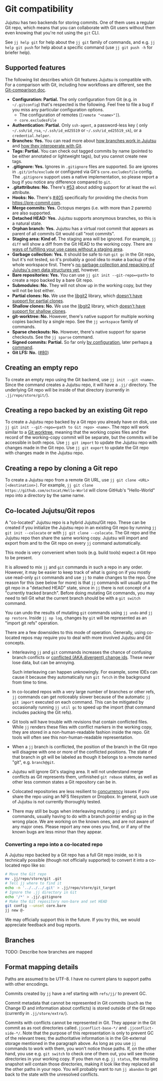# Git compatibility

Jujutsu has two backends for storing commits. One of them uses a regular Git
repo, which means that you can collaborate with Git users without them even
knowing that you're not using the `git` CLI.

See `jj help git` for help about the `jj git` family of commands, and e.g.
`jj help git push` for help about a specific command (use `jj git push -h` for
briefer help).


## Supported features

The following list describes which Git features Jujutsu is compatible with. For
a comparison with Git, including how workflows are different, see the
[Git-comparison doc](git-comparison.md).

* **Configuration: Partial.** The only configuration from Git (e.g. in
  `~/.gitconfig`) that's respected is the following. Feel free to file a bug if
  you miss any particular configuration options.
  * The configuration of remotes (`[remote "<name>"]`).
  * `core.excludesFile`
* **Authentication: Partial.** Only `ssh-agent`, a password-less key (
  only `~/.ssh/id_rsa`, `~/.ssh/id_ed25519` or `~/.ssh/id_ed25519_sk`), or
  a `credential.helper`.
* **Branches: Yes.** You can read more about
  [how branches work in Jujutsu](branches.md)
  and [how they interoperate with Git](#branches).
* **Tags: Partial.** You can check out tagged commits by name (pointed to be
  either annotated or lightweight tags), but you cannot create new tags.
* **.gitignore: Yes.** Ignores in `.gitignore` files are supported. So are
  ignores in `.git/info/exclude` or configured via Git's `core.excludesfile`
  config. The `.gitignore` support uses a native implementation, so please
  report a bug if you notice any difference compared to `git`.  
* **.gitattributes: No.** There's [#53](https://github.com/martinvonz/jj/issues/53)
  about adding support for at least the `eol` attribute.
* **Hooks: No.** There's [#405](https://github.com/martinvonz/jj/issues/405)
  specifically for providing the checks from https://pre-commit.com.
* **Merge commits: Yes.** Octopus merges (i.e. with more than 2 parents) are
  also supported.
* **Detached HEAD: Yes.** Jujutsu supports anonymous branches, so this is a
  natural state.
* **Orphan branch: Yes.** Jujutsu has a virtual root commit that appears as
  parent of all commits Git would call "root commits".
* **Staging area: Kind of.** The staging area will be ignored. For example,
  `jj diff` will show a diff from the Git HEAD to the working copy. There are
  [ways of fulfilling your use cases without a staging
  area](https://github.com/martinvonz/jj/blob/main/docs/git-comparison.md#the-index).  
* **Garbage collection: Yes.** It should be safe to run `git gc` in the Git
  repo, but it's not tested, so it's probably a good idea to make a backup of
  the whole workspace first. There's [no garbage collection and repacking of
  Jujutsu's own data structures yet](https://github.com/martinvonz/jj/issues/12),
  however.
* **Bare repositories: Yes.** You can use `jj git init --git-repo=<path>` to
  create a repo backed by a bare Git repo.
* **Submodules: No.** They will not show up in the working copy, but they will
  not be lost either.
* **Partial clones: No.** We use the [libgit2](https://libgit2.org/) library,
  which [doesn't have support for partial clones](https://github.com/libgit2/libgit2/issues/5564).
* **Shallow clones: No.** We use the [libgit2](https://libgit2.org/) library,
  which [doesn't have support for shallow clones](https://github.com/libgit2/libgit2/issues/3058).
* **git-worktree: No.** However, there's native support for multiple working
  copies backed by a single repo. See the `jj workspace` family of commands.
* **Sparse checkouts: No.** However, there's native support for sparse
  checkouts. See the `jj sparse` command.
* **Signed commits: Partial.**
  So far only [by configuration](https://github.com/martinvonz/jj/blob/main/docs/config.md#commit-signing),
  later perhaps [a command](https://github.com/martinvonz/jj/pull/3142).
* **Git LFS: No.** ([#80](https://github.com/martinvonz/jj/issues/80))


## Creating an empty repo

To create an empty repo using the Git backend, use `jj init --git <name>`. Since
the command creates a Jujutsu repo, it will have a `.jj/` directory. The
underlying Git repo will be inside of that directory (currently in
`.jj/repo/store/git/`).


## Creating a repo backed by an existing Git repo

To create a Jujutsu repo backed by a Git repo you already have on disk, use
`jj git init --git-repo=<path to Git repo> <name>`. The repo will work similar
to a [Git worktree](https://git-scm.com/docs/git-worktree), meaning that the
working copies files and the record of the working-copy commit will be separate,
but the commits will be accessible in both repos. Use `jj git import` to update
the Jujutsu repo with changes made in the Git repo. Use `jj git export` to
update the Git repo with changes made in the Jujutsu repo.

## Creating a repo by cloning a Git repo

To create a Jujutsu repo from a remote Git URL, use `jj git clone <URL>
[<destination>]`. For example, `jj git clone
https://github.com/octocat/Hello-World` will clone GitHub's "Hello-World" repo
into a directory by the same name.


## Co-located Jujutsu/Git repos

A "co-located" Jujutsu repo is a hybrid Jujutsu/Git repo. These can be created
if you initialize the Jujutsu repo in an existing Git repo by running `jj git
init --colocate` or with `jj git clone --colocate`. The Git repo and the Jujutsu
repo then share the same working copy. Jujutsu will import and export from and
to the Git repo on every `jj` command automatically.

This mode is very convenient when tools (e.g. build tools) expect a Git repo to
be present.

It is allowed to mix `jj` and `git` commands in such a repo in any order.
However, it may be easier to keep track of what is going on if you mostly use
read-only `git` commands and use `jj` to make changes to the repo. One reason
for this (see below for more) is that `jj` commands will usually put the git
repo in a "detached HEAD" state, since in `jj` there is not concept of a
"currently tracked branch". Before doing mutating Git commands, you may need to
tell Git what the current branch should be with a `git switch` command.

You can undo the results of mutating `git` commands using `jj undo` and `jj op
restore`. Inside `jj op log`, changes by `git` will be represented as an "import
git refs" operation.

There are a few downsides to this mode of operation. Generally, using co-located
repos may require you to deal with more involved Jujutsu and Git concepts.

* Interleaving `jj` and `git` commands increases the chance of confusing branch
  conflicts or [conflicted (AKA divergent) change
  ids](glossary.md#divergent-change). These never lose data, but can be
  annoying.

    Such interleaving can happen unknowingly. For example, some IDEs can cause
  it because they automatically run `git fetch` in the background from time to
  time.

* In co-located repos with a very large number of branches or other refs, `jj`
  commands can get noticeably slower because of the automatic `jj git import`
  executed on each command. This can be mitigated by occasionally running `jj util
  gc` to speed up the import (that command includes packing the Git refs).

* Git tools will have trouble with revisions that contain conflicted files. While
  `jj` renders these files with conflict markers in the working copy, they are
  stored in a non-human-readable fashion inside the repo. Git tools will often
  see this non-human-readable representation.

* When a `jj` branch is conflicted, the position of the branch in the Git repo
  will disagree with one or more of the conflicted positions. The state of that
  branch in git will be labeled as though it belongs to a remote named "git",
  e.g. `branch@git`.

* Jujutsu will ignore Git's staging area. It will not understand merge conflicts
  as Git represents them, unfinished `git rebase` states, as well as other less
  common states a Git repository can be in.

* Colocated repositories are less resilient to
  [concurrency](technical/concurrency.md#syncing-with-rsync-nfs-dropbox-etc)
  issues if you share the repo using an NFS filesystem or Dropbox. In general,
  such use of Jujutsu is not currently thoroughly tested.

* There may still be bugs when interleaving mutating `jj` and `git` commands,
  usually having to do with a branch pointer ending up in the wrong place. We
  are working on the known ones, and are not aware of any major ones. Please
  report any new ones you find, or if any of the known bugs are less minor than
  they appear.

### Converting a repo into a co-located repo

A Jujutsu repo backed by a Git repo has a full Git repo inside, so it is
technically possible (though not officially supported) to convert it into a
co-located repo like so:

```bash
# Move the Git repo
mv .jj/repo/store/git .git
# Tell jj where to find it
echo -n '../../../.git' > .jj/repo/store/git_target
# Ignore the .jj directory in Git
echo '/*' > .jj/.gitignore
# Make the Git repository non-bare and set HEAD
git config --unset core.bare
jj new @-
```

We may officially support this in the future. If you try this, we would
appreciate feedback and bug reports.

## Branches

TODO: Describe how branches are mapped


## Format mapping details

Paths are assumed to be UTF-8. I have no current plans to support paths with
other encodings.

Commits created by `jj` have a ref starting with `refs/jj/` to prevent GC.

Commit metadata that cannot be represented in Git commits (such as the Change
ID and information about conflicts) is stored outside of the Git repo (currently
in `.jj/store/extra/`).

Commits with conflicts cannot be represented in Git. They appear in the Git
commit as as root directories called`.jjconflict-base-*/` and
`.jjconflict-side-*/`. Note that the purpose of this representation is only to
prevent GC of the relevant trees; the authoritative information is in the
Git-external storage mentioned in the paragraph above. As long as you use `jj`
commands to work with them, you won't notice those paths. If, on the other hand,
you use e.g. `git switch` to check one of them out, you will see those
directories in your working copy. If you then run e.g. `jj status`, the
resulting snapshot will contain those directories, making it look like they
replaced all the other paths in your repo. You will probably want to run
`jj abandon` to get back to the state with the unresolved conflicts.
